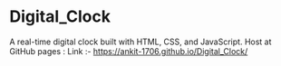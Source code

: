 # Digital_Clock
A real-time digital clock built with HTML, CSS, and JavaScript.
Host at GitHub pages : Link :- https://ankit-1706.github.io/Digital_Clock/
